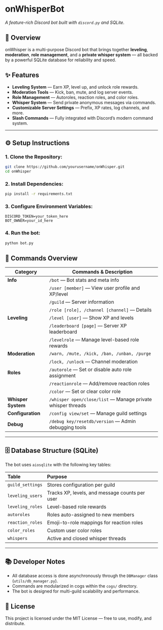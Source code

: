 # onWhisperBot  
*A feature-rich Discord bot built with `discord.py` and SQLite.*

## 📌 Overview  
onWhisper is a multi-purpose Discord bot that brings together **leveling**, **moderation**, **role management**, and a **private whisper system** — all backed by a powerful SQLite database for reliability and speed.

## ✨ Features  
- **Leveling System** — Earn XP, level up, and unlock role rewards.  
- **Moderation Tools** — Kick, ban, mute, and log server events.  
- **Role Management** — Autoroles, reaction roles, and color roles.  
- **Whisper System** — Send private anonymous messages via commands.  
- **Customizable Server Settings** — Prefix, XP rates, log channels, and more.  
- **Slash Commands** — Fully integrated with Discord’s modern command system.
---

## ⚙️ Setup Instructions  
### 1. Clone the Repository:  
```bash
git clone https://github.com/yourusername/onWhisper.git
cd onWhisper
```

### 2. Install Dependencies:
```bash
pip install -r requirements.txt
```

### 3. Configure Environment Variables:
```env
DISCORD_TOKEN=your_token_here
BOT_OWNER=your_id_here
```

### 4. Run the bot:
```bash
python bot.py
```

## 💬 Commands Overview

| Category | Commands & Description |
|---|---|
| **Info** | `/bot` — Bot stats and meta info |
| | `/user [member]` — View user profile and XP/level |
| | `/guild` — Server information |
| | `/role [role], /channel [channel]` — Details |
| **Leveling** | `/level [user]` — Show XP and levels |
| | `/leaderboard [page]` — Server XP leaderboard |
| | `/levelrole` — Manage level-based role rewards |
| **Moderation** | `/warn, /mute, /kick, /ban, /unban, /purge` |
| | `/lock, /unlock` — Channel moderation |
| **Roles** | `/autorole` — Set or disable auto role assignment |
| | `/reactionrole` — Add/remove reaction roles |
| | `/color` — Set or clear color role |
| **Whisper System** | `/whisper open/close/list` — Manage private whisper threads |
| **Configuration** | `/config view/set` — Manage guild settings |
| **Debug** | `/debug key/resetdb/version` — Admin debugging tools |
---

## 🗄 Database Structure (SQLite)

The bot uses `aiosqlite` with the following key tables:

| Table           | Purpose                                     |
| :-------------- | :------------------------------------------ |
| `guild_settings`  | Stores configuration per guild              |
| `leveling_users`  | Tracks XP, levels, and message counts per user |
| `leveling_roles`  | Level-based role rewards                    |
| `autoroles`       | Roles auto-assigned to new members          |
| `reaction_roles`  | Emoji-to-role mappings for reaction roles   |
| `color_roles`     | Custom user color roles                     |
| `whispers`        | Active and closed whisper threads           |
---
## 📚 Developer Notes

*   All database access is done asynchronously through the `DBManager` class (`utils/db_manager.py`).
*   Commands are modularized in cogs within the `cogs/` directory.
*   The bot is designed for multi-guild scalability and performance.

## 📝 License

This project is licensed under the MIT License — free to use, modify, and distribute.
